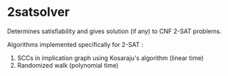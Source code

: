 # 2satsolver

Determines satisfiability and gives solution (if any) to CNF 2-SAT problems. 

Algorithms implemented specifically for 2-SAT :  
<ol>
  <li>SCCs in implication graph using Kosaraju's algorithm (linear time)
  <li>Randomized walk (polynomial time)
</ol>
